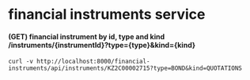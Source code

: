 # financial instruments service

#### (GET) financial instrument by id, type and kind /instruments/{instrumentId}?type={type}&kind={kind}
```
curl -v http://localhost:8000/financial-instruments/api/instruments/KZ2C00002715?type=BOND&kind=QUOTATIONS
```
